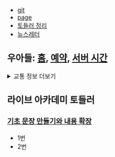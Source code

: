 - [git](https://github.com/HyungjunAn/keep)
- [page](https://hyungjunan.github.io/keep/)
- [토들러 정리](la_toddler_basic.md)
- [뉴스레터](https://mail.google.com/mail/u/0/#label/News+Letter)

## 우아들: [홈], [예약], [서버 시간]

[홈]: http://www.woorisoa.co.kr/main.php
[예약]: https://mobile.woorisoa.co.kr/
[서버 시간]: https://time.navyism.com/?host=https%3A%2F%2Fmobile.woorisoa.co.kr%2FMain

<details>
<summary>교통 정보 더보기</summary>
  
## 교통

마곡나루 퇴근(급)

```
1729 1737 1745 1753 1801 1809
1817 1825 1833 1841 1849 1857
```

OS -> DP

```
0640 0650 0700 0710 0715 0725
0730 0735
0840 0940 1225 1425 1525 1625
1745 1815 1915 1945 2045 2115
```

DP -> OS

```
0820 0925 1210 1410 1510 1610
1730 1745 1800 1815 1845 1900
1930 2030 2100
```

</details>

## 라이브 아카데미 토들러 
### [기초 문장 만들기와 내용 확장](https://youtube.com/playlist?list=PLEzsBdrpZXC8tdzAqQHEQ66TocGI-Kagh&si=TpEkuvuDadzCP7Ni)
- 1번
- 2번
